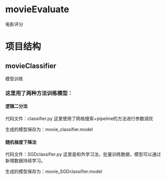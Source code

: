 # movieEvaluate
电影评分


# 项目结构
## movieClassifier  
模型训练
### 这里用了两种方法训练模型：
#### 逻辑二分法
代码文件：classifier.py
这里使用了网格搜索+pipeline的方法进行参数调优

生成的模型保存为：movie_classifier.model
#### 随机梯度下降法
代码文件：SGDclassifier.py
这里是和外学习法，批量训练数据，模型可以通过新增数据持续学习。

生成的模型保存为：movie_SGDclassifier.model